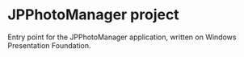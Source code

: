 # JPPhotoManager project

Entry point for the JPPhotoManager application, written on Windows Presentation Foundation.
